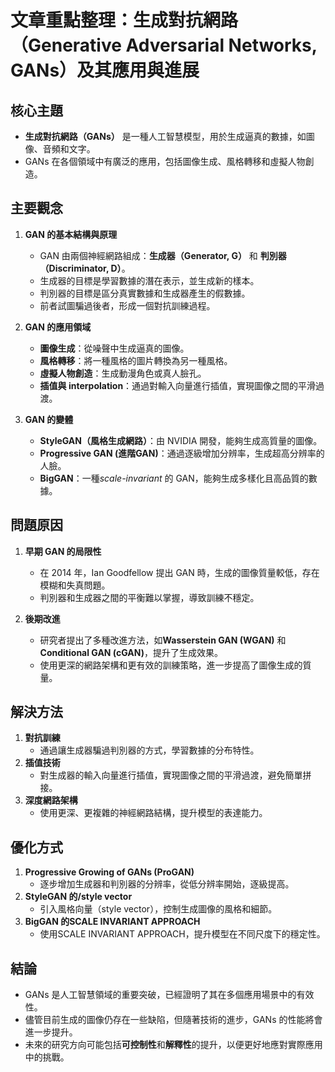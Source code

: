 # 文章重點整理：生成對抗網路（Generative Adversarial Networks, GANs）及其應用與進展

## 核心主題
- **生成對抗網路（GANs）** 是一種人工智慧模型，用於生成逼真的數據，如圖像、音頻和文字。
- GANs 在各個領域中有廣泛的應用，包括圖像生成、風格轉移和虛擬人物創造。

## 主要觀念
1. **GAN 的基本結構與原理**
   - GAN 由兩個神經網路組成：**生成器（Generator, G）** 和 **判別器（Discriminator, D）**。
   - 生成器的目標是學習數據的潛在表示，並生成新的樣本。
   - 判別器的目標是區分真實數據和生成器產生的假數據。
   - 前者試圖騙過後者，形成一個對抗訓練過程。

2. **GAN 的應用領域**
   - **圖像生成**：從噪聲中生成逼真的圖像。
   - **風格轉移**：將一種風格的圖片轉換為另一種風格。
   - **虛擬人物創造**：生成動漫角色或真人臉孔。
   - **插值與 interpolation**：通過對輸入向量進行插值，實現圖像之間的平滑過渡。

3. **GAN 的變體**
   - **StyleGAN（風格生成網路）**：由 NVIDIA 開發，能夠生成高質量的圖像。
   - **Progressive GAN (進階GAN)**：通過逐級增加分辨率，生成超高分辨率的人臉。
   - **BigGAN**：一種*scale-invariant* 的 GAN，能夠生成多樣化且高品質的數據。

## 問題原因
1. **早期 GAN 的局限性**
   - 在 2014 年，Ian Goodfellow 提出 GAN 時，生成的圖像質量較低，存在模糊和失真問題。
   - 判別器和生成器之間的平衡難以掌握，導致訓練不穩定。

2. **後期改進**
   - 研究者提出了多種改進方法，如**Wasserstein GAN (WGAN)** 和**Conditional GAN (cGAN)**，提升了生成效果。
   - 使用更深的網路架構和更有效的訓練策略，進一步提高了圖像生成的質量。

## 解決方法
1. **對抗訓練**
   - 通過讓生成器騙過判別器的方式，學習數據的分布特性。
2. **插值技術**
   - 對生成器的輸入向量進行插值，實現圖像之間的平滑過渡，避免簡單拼接。
3. **深度網路架構**
   - 使用更深、更複雜的神經網路結構，提升模型的表達能力。

## 優化方式
1. **Progressive Growing of GANs (ProGAN)**
   - 逐步增加生成器和判別器的分辨率，從低分辨率開始，逐級提高。
2. **StyleGAN 的/style vector** 
   - 引入風格向量（style vector），控制生成圖像的風格和細節。
3. **BigGAN 的SCALE INVARIANT APPROACH**
   - 使用SCALE INVARIANT APPROACH，提升模型在不同尺度下的穩定性。

## 結論
- GANs 是人工智慧領域的重要突破，已經證明了其在多個應用場景中的有效性。
- 儘管目前生成的圖像仍存在一些缺陷，但隨著技術的進步，GANs 的性能將會進一步提升。
- 未來的研究方向可能包括**可控制性**和**解釋性**的提升，以便更好地應對實際應用中的挑戰。